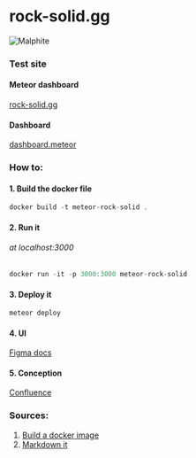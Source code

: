 # rock-solid.gg

![Malphite](https://i.ytimg.com/vi/W_15VvMqPSQ/maxresdefault.jpg)

### Test site
#### Meteor dashboard
[rock-solid.gg](https://rock-solid.eu.meteorapp.com/)

#### Dashboard
[dashboard.meteor](https://eu-west-1.galaxy.meteor.com/)

### How to:
#### 1. Build the docker file
``` js
docker build -t meteor-rock-solid .
```

#### 2. Run it 
###### at localhost:3000
``` js
docker run -it -p 3000:3000 meteor-rock-solid
```

#### 3. Deploy it
``` js
meteor deploy
```

#### 4. UI
[Figma docs](https://www.figma.com/file/zTD3BTXUBrWkWFcaPf1JA7/rock-solid.gg?node-id=0%3A1)

#### 5. Conception
[Confluence](https://rock-solid.atlassian.net/wiki/spaces/ROCKSOLIDG/pages/262145/Alapkoncepci)

### Sources:
1. [Build a docker image](https://dockerize.io/guides/docker-meteor-guide)
2. [Markdown it](https://markdown-it.github.io/)